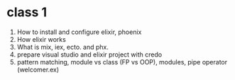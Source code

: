 # class 1
1. How to install and configure elixir, phoenix
2. How elixir works
3. What is mix, iex, ecto. and phx.
4. prepare visual studio and elixir project with credo
5. pattern matching, module vs class (FP vs OOP), modules, pipe operator (welcomer.ex)
